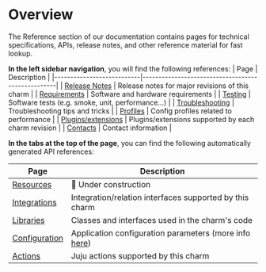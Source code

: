 # Overview

The Reference section of our documentation contains pages for technical specifications, APIs, release notes, and other reference material for fast lookup.

**In the left sidebar navigation**, you will find the following references:
| Page                      | Description                                       |
|---------------------------|---------------------------------------------------|
| [Release Notes](/t/11872) | Release notes for major revisions of this charm |
| [Requirements](/t/11744) | Software and hardware requirements  |
| [Testing](/t/11774) | Software tests (e.g. smoke, unit, performance...) |
| [Troubleshooting](/t/11854) | Troubleshooting tips and tricks |
| [Profiles](/t/11975) | Config profiles related to performance |
| [Plugins/extensions](/t/10945) |  Plugins/extensions supported by each charm revision |
| [Contacts](/t/11852) | Contact information |

**In the tabs at the top of the page**, you can find the following automatically generated API references:

| Page                                                                       | Description                                             |
|----------------------------------------------------------------------------|---------------------------------------------------------|
| [Resources](https://charmhub.io/postgresql-k8s/resources)                         | :construction:  Under construction                                      |
| [Integrations](https://charmhub.io/postgresql-k8s/integrations)                   | Integration/relation interfaces supported by this charm |
| [Libraries](https://charmhub.io/postgresql-k8s/libraries/postgresql) | Classes and interfaces used in the charm's code             |
| [Configuration](https://charmhub.io/postgresql-k8s/configuration)                 | Application configuration parameters (more info [here](https://juju.is/docs/juju/configuration?&_ga=2.95573596.1153611399.1713171630-773562698.1708605078#heading--application-configuration))                                        |
| [Actions](https://charmhub.io/postgresql-k8s/actions)                             | Juju actions supported by this charm                    |